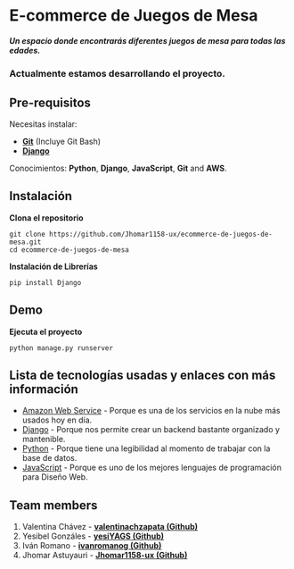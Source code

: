 # E-commerce de Juegos de Mesa
##### Un espacio donde encontrarás diferentes juegos de mesa para todas las edades.

### Actualmente estamos desarrollando el proyecto.

## Pre-requisitos

Necesitas instalar:
- **[Git](https://git-scm.com/downloads)** (Incluye Git Bash)
- **[Django](https://www.djangoproject.com/download/)**

Conocimientos: **Python**, **Django**, **JavaScript**, **Git** and **AWS**.

## Instalación
**Clona el repositorio**
```
git clone https://github.com/Jhomar1158-ux/ecommerce-de-juegos-de-mesa.git
cd ecommerce-de-juegos-de-mesa
```

**Instalación de Librerías**
```
pip install Django
```

## Demo
**Ejecuta el proyecto**
```
python manage.py runserver
```

## Lista de tecnologías usadas y enlaces con más información
- [Amazon Web Service](https://aws.amazon.com/) - Porque es una de los servicios en la nube más usados hoy en día. 
- [Django](https://docs.djangoproject.com/en/4.0/) - Porque nos permite crear un backend bastante organizado y mantenible.
- [Python](https://docs.python.org/3/) - Porque tiene una legibilidad al momento de trabajar con la base de datos.
- [JavaScript](https://developer.mozilla.org/es/docs/Web/JavaScript/A_re-introduction_to_JavaScript) - Porque es uno de los mejores lenguajes de programación para Diseño Web.

## Team members
1. Valentina Chávez - **[valentinachzapata (Github)](https://github.com/valentinachzapata)**
2. Yesibel Gonzáles - **[yesiYAGS (Github)](https://github.com/yesiYAGS)**
3. Iván Romano - **[ivanromanog (Github)](https://github.com/ivanromanog)**
4. Jhomar Astuyauri - **[Jhomar1158-ux (Github)](https://github.com/Jhomar1158-ux)**

